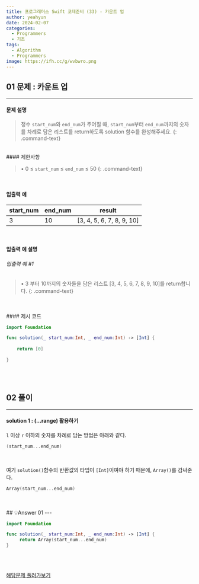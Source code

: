 ```yaml
---
title: 프로그래머스 Swift 코테준비 (33) - 카운트 업
author: yeahyun
date: 2024-02-07
categories:
  - Programmers
  - 기초
tags:
  - Algorithm
  - Programmers
image: https://ifh.cc/g/wvbwro.png
---
```

## 01 문제 : 카운트 업

---
#### 문제 설명

>정수 `start_num`와 `end_num`가 주어질 때, `start_num`부터 `end_num`까지의 숫자를 차례로 담은 리스트를 return하도록 solution 함수를 완성해주세요.
{: .command-text}

<BR>
#### 제한사항

>• 0 ≤ `start_num` ≤ `end_num` ≤ 50
{: .command-text}
<BR>

#### 입출력 예


|start_num|end_num|result|
|---|---|---|
|3|10|[3, 4, 5, 6, 7, 8, 9, 10]|

<BR>

#### 입출력 예 설명

###### 입출력 예 #1

>• 3 부터 10까지의 숫자들을 담은 리스트 [3, 4, 5, 6, 7, 8, 9, 10]를 return합니다.
{: .command-text}

<br>
<br>
#### 제시 코드

```swift
import Foundation

func solution(_ start_num:Int, _ end_num:Int) -> [Int] {
    
    return [0]
    
}
```

<br>
<br>

## 02 풀이 
---

#### solution 1 : (...range) 활용하기

`l` 이상 `r` 이하의 숫자를 차례로 담는 방법은 아래와 같다.

```swift
(start_num...end_num)
```

<br>

여기 `solution()`함수의 반환값의 타입이 `[Int]`이여야 하기 때문에, `Array()`를 감싸준다.

```swift   
Array(start_num...end_num)
```

<br>
<br>
## 💡Answer 01
---

```swift
import Foundation

func solution(_ start_num:Int, _ end_num:Int) -> [Int] {
     return Array(start_num...end_num)
}
```

<br>
<br>

[해당문제 풀러가보기](https://school.programmers.co.kr/learn/courses/30/lessons/181920)